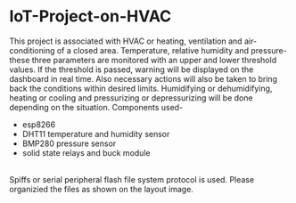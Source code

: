 # IoT-Project-on-HVAC
This project is associated with HVAC or heating, ventilation and air-conditioning of a closed area. Temperature, relative humidity and pressure- these three parameters are monitored with an upper and lower threshold values. If the threshold is passed, warning will be displayed on the dashboard in real time.
Also necessary actions will also be taken to bring back the conditions within desired limits. Humidifying or dehumidifying, heating or cooling and pressurizing or depressurizing will be done depending on the situation. Components used-
- esp8266
- DHT11 temperature and humidity sensor
- BMP280 pressure sensor
- solid state relays and buck module
<br>
Spiffs or serial peripheral flash file system protocol is used. Please organizied the files as shown on the layout image.
